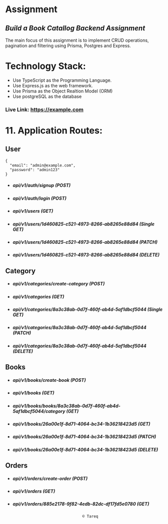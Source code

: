 <h1 class="code-line" data-line-start=0 data-line-end=1 ><a id="Assignment_0"></a>Assignment</h1>
<h2 class="code-line" data-line-start=1 data-line-end=2 ><a id="_Build_a_Book_Catallog_Backend_Assignment__1"></a><em>Build a Book Catallog Backend Assignment</em></h2>
<p class="has-line-data" data-line-start="3" data-line-end="4">The main focus of this assignment is to implement CRUD operations, pagination and filtering using Prisma, Postgres and Express.</p>
<h1 class="code-line" data-line-start=4 data-line-end=5 ><a id="Technology_Stack_4"></a>Technology Stack:</h1>
<ul>
<li class="has-line-data" data-line-start="5" data-line-end="6">Use TypeScript as the Programming Language.</li>
<li class="has-line-data" data-line-start="6" data-line-end="7">Use Express.js as the web framework.</li>
<li class="has-line-data" data-line-start="7" data-line-end="8">Use Prisma as the Object Realtion Model (ORM)</li>
<li class="has-line-data" data-line-start="8" data-line-end="10">Use postgreSQL as the database</li>
</ul>
<h3 class="code-line" data-line-start=10 data-line-end=11 ><a id="Live_Link_httpsexamplecom_10"></a>Live Link: <a href="https://example.com">https://example.com</a></h3>
<h1 class="code-line" data-line-start=11 data-line-end=12 ><a id="11_Application_Routes_11"></a>11. Application Routes:</h1>
<h2 class="code-line" data-line-start=12 data-line-end=13 ><a id="User_12"></a>User</h2>
<pre><code>{
  &quot;email&quot;: &quot;admin@example.com&quot;,
  &quot;password&quot;: &quot;admin123&quot;
}
</code></pre>
<ul>
<li class="has-line-data" data-line-start="18" data-line-end="19">
<h5 class="code-line" data-line-start=18 data-line-end=19 ><a id="apiv1authsignup_POST_18"></a>api/v1/auth/signup (POST)</h5>
</li>
<li class="has-line-data" data-line-start="19" data-line-end="20">
<h5 class="code-line" data-line-start=19 data-line-end=20 ><a id="apiv1authlogin_POST_19"></a>api/v1/auth/login (POST)</h5>
</li>
<li class="has-line-data" data-line-start="20" data-line-end="21">
<h5 class="code-line" data-line-start=20 data-line-end=21 ><a id="apiv1users_GET_20"></a>api/v1/users (GET)</h5>
</li>
<li class="has-line-data" data-line-start="21" data-line-end="22">
<h5 class="code-line" data-line-start=21 data-line-end=22 ><a id="apiv1users1d460825c52149738266ab8265e88d84_Single_GET_21"></a>api/v1/users/1d460825-c521-4973-8266-ab8265e88d84 (Single GET)</h5>
</li>
<li class="has-line-data" data-line-start="22" data-line-end="23">
<h5 class="code-line" data-line-start=22 data-line-end=23 ><a id="apiv1users1d460825c52149738266ab8265e88d84_PATCH_22"></a>api/v1/users/1d460825-c521-4973-8266-ab8265e88d84 (PATCH)</h5>
</li>
<li class="has-line-data" data-line-start="23" data-line-end="24">
<h5 class="code-line" data-line-start=23 data-line-end=24 ><a id="apiv1users1d460825c52149738266ab8265e88d84_DELETE_23"></a>api/v1/users/1d460825-c521-4973-8266-ab8265e88d84 (DELETE)</h5>
</li>
</ul>
<h2 class="code-line" data-line-start=24 data-line-end=25 ><a id="Category_24"></a>Category</h2>
<ul>
<li class="has-line-data" data-line-start="25" data-line-end="26">
<h5 class="code-line" data-line-start=25 data-line-end=26 ><a id="apiv1categoriescreatecategory_POST_25"></a>api/v1/categories/create-category (POST)</h5>
</li>
<li class="has-line-data" data-line-start="26" data-line-end="27">
<h5 class="code-line" data-line-start=26 data-line-end=27 ><a id="apiv1categories_GET_26"></a>api/v1/categories (GET)</h5>
</li>
<li class="has-line-data" data-line-start="27" data-line-end="28">
<h5 class="code-line" data-line-start=27 data-line-end=28 ><a id="apiv1categories8a3c38ab0d7f460fab4d5af1dbcf5044_Single_GET_27"></a>api/v1/categories/8a3c38ab-0d7f-460f-ab4d-5af1dbcf5044 (Single GET)</h5>
</li>
<li class="has-line-data" data-line-start="28" data-line-end="29">
<h5 class="code-line" data-line-start=28 data-line-end=29 ><a id="apiv1categories8a3c38ab0d7f460fab4d5af1dbcf5044_PATCH_28"></a>api/v1/categories/8a3c38ab-0d7f-460f-ab4d-5af1dbcf5044 (PATCH)</h5>
</li>
<li class="has-line-data" data-line-start="29" data-line-end="30">
<h5 class="code-line" data-line-start=29 data-line-end=30 ><a id="apiv1categories8a3c38ab0d7f460fab4d5af1dbcf5044_DELETE_29"></a>api/v1/categories/8a3c38ab-0d7f-460f-ab4d-5af1dbcf5044 (DELETE)</h5>
</li>
</ul>
<h2 class="code-line" data-line-start=30 data-line-end=31 ><a id="Books_30"></a>Books</h2>
<ul>
<li class="has-line-data" data-line-start="31" data-line-end="32">
<h5 class="code-line" data-line-start=31 data-line-end=32 ><a id="apiv1bookscreatebook_POST_31"></a>api/v1/books/create-book (POST)</h5>
</li>
<li class="has-line-data" data-line-start="32" data-line-end="33">
<h5 class="code-line" data-line-start=32 data-line-end=33 ><a id="apiv1books_GET_32"></a>api/v1/books (GET)</h5>
</li>
<li class="has-line-data" data-line-start="33" data-line-end="34">
<h5 class="code-line" data-line-start=33 data-line-end=34 ><a id="apiv1booksbooks8a3c38ab0d7f460fab4d5af1dbcf5044category_GET_33"></a>api/v1/books/books/8a3c38ab-0d7f-460f-ab4d-5af1dbcf5044/category (GET)</h5>
</li>
<li class="has-line-data" data-line-start="34" data-line-end="35">
<h5 class="code-line" data-line-start=34 data-line-end=35 ><a id="apiv1books26a00e1f8d714064bc341b36218423d5_GET_34"></a>api/v1/books/26a00e1f-8d71-4064-bc34-1b36218423d5 (GET)</h5>
</li>
<li class="has-line-data" data-line-start="35" data-line-end="36">
<h5 class="code-line" data-line-start=35 data-line-end=36 ><a id="apiv1books26a00e1f8d714064bc341b36218423d5_PATCH_35"></a>api/v1/books/26a00e1f-8d71-4064-bc34-1b36218423d5 (PATCH)</h5>
</li>
<li class="has-line-data" data-line-start="36" data-line-end="37">
<h5 class="code-line" data-line-start=36 data-line-end=37 ><a id="apiv1books26a00e1f8d714064bc341b36218423d5_DELETE_36"></a>api/v1/books/26a00e1f-8d71-4064-bc34-1b36218423d5 (DELETE)</h5>
</li>
</ul>
<h2 class="code-line" data-line-start=37 data-line-end=38 ><a id="Orders_37"></a>Orders</h2>
<ul>
<li class="has-line-data" data-line-start="38" data-line-end="39">
<h5 class="code-line" data-line-start=38 data-line-end=39 ><a id="apiv1orderscreateorder_POST_38"></a>api/v1/orders/create-order (POST)</h5>
</li>
<li class="has-line-data" data-line-start="39" data-line-end="40">
<h5 class="code-line" data-line-start=39 data-line-end=40 ><a id="apiv1orders_GET_39"></a>api/v1/orders (GET)</h5>
</li>
<li class="has-line-data" data-line-start="40" data-line-end="41">
<h5 class="code-line" data-line-start=40 data-line-end=41 ><a id="apiv1orders885e21789f824edb82dcdf17fd5e0780_GET_40"></a>api/v1/orders/885e2178-9f82-4edb-82dc-df17fd5e0780 (GET)</h5>
</li>
</ul>
<pre><code>                                  © Tareq </code></pre>
